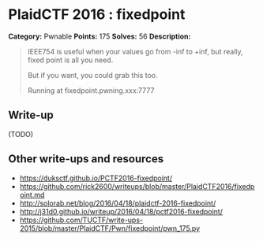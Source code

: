 # PlaidCTF 2016 : fixedpoint

**Category:** Pwnable
**Points:** 175
**Solves:** 56
**Description:**

> IEEE754 is useful when your values go from -inf to +inf, but really, fixed point is all you need.
>
>
> But if you want, you could grab this too.
>
>
> Running at fixedpoint.pwning.xxx:7777

## Write-up

(TODO)

## Other write-ups and resources

* <https://duksctf.github.io/PCTF2016-fixedpoint/>
* <https://github.com/rick2600/writeups/blob/master/PlaidCTF2016/fixedpoint.md>
* http://solorab.net/blog/2016/04/18/plaidctf-2016-fixedpoint/
* http://j31d0.github.io/writeup/2016/04/18/pctf2016-fixedpoint/
* https://github.com/TUCTF/write-ups-2015/blob/master/PlaidCTF/Pwn/fixedpoint/pwn_175.py

